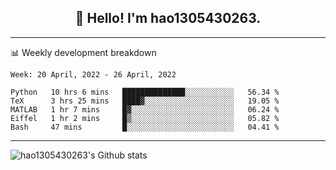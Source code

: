 <h2 align="center">👋 Hello! I'm hao1305430263.</h2>


---- 
📊 Weekly development breakdown

<!--START_SECTION:waka-->
```text
Week: 20 April, 2022 - 26 April, 2022

Python   10 hrs 6 mins   ██████████████░░░░░░░░░░░   56.34 % 
TeX      3 hrs 25 mins   ████▓░░░░░░░░░░░░░░░░░░░░   19.05 % 
MATLAB   1 hr 7 mins     █▓░░░░░░░░░░░░░░░░░░░░░░░   06.24 % 
Eiffel   1 hr 2 mins     █▒░░░░░░░░░░░░░░░░░░░░░░░   05.82 % 
Bash     47 mins         █░░░░░░░░░░░░░░░░░░░░░░░░   04.41 % 
```
<!--END_SECTION:waka-->
----
![hao1305430263's Github stats](https://github-readme-stats.vercel.app/api?username=hao1305430263&show_icons=true)


<!--
**hao1305430263/hao1305430263** is a ✨ _special_ ✨ repository because its `README.md` (this file) appears on your GitHub profile.

Here are some ideas to get you started:

- 🔭 I’m currently working on ...
- 🌱 I’m currently learning ...
- 👯 I’m looking to collaborate on ...
- 🤔 I’m looking for help with ...
- 💬 Ask me about ...
- 📫 How to reach me: ...
- 😄 Pronouns: ...
- ⚡ Fun fact: ...
-->

